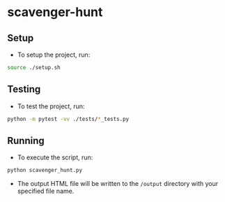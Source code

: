 # scavenger-hunt

## Setup
* To setup the project, run:
```bash
source ./setup.sh
```

## Testing
* To test the project, run:
```bash
python -m pytest -vv ./tests/*_tests.py
```

## Running
* To execute the script, run:
```bash
python scavenger_hunt.py
```

* The output HTML file will be written to the `/output` directory with your specified file name. 